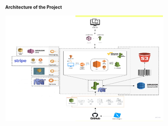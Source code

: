 #### Architecture of the Project
![alt text](https://github.com/juilee81/Cloud_Management/blob/main/BUS%20HUB%20Project/BUS%20HUB%20Main/architecture.png)
